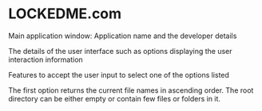 # LOCKEDME.com


Main application window:
Application name and the developer details 

The details of the user interface such as options displaying the user interaction information 

Features to accept the user input to select one of the options listed 

The first option returns the current file names in ascending order. The root directory can be either empty or contain few files or folders in it.
